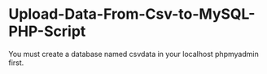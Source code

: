 Upload-Data-From-Csv-to-MySQL-PHP-Script
========================================

You must create a database named csvdata in your localhost phpmyadmin first.
